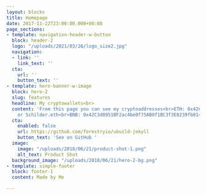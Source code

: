 ```yaml
---
layout: blocks
title: Homepage
date: 2017-11-22T23:00:00.000+00:00
page_sections:
- template: navigation-header-w-button
  block: header-2
  logo: "/uploads/2021/03/26/logo_size2.jpg"
  navigation:
  - link: ''
    link_text: ''
  cta:
    url: ''
    button_text: ''
- template: hero-banner-w-image
  block: hero-2
  slug: features
  headline: My cryptowallets<br>
  content: 'From this page you can see my cryptoaddresses<br>ETH: 0x42C3d0951BF2ac4be0f75AB0f1BC3f3E8239fb01
    or Schilder.eth<br>BNB: 0x42C3d0951BF2ac4be0f75AB0f1BC3f3E8239fb01<br>ATOM: cosmos16nmnccxkj4t7vnq2an5y4f4ygz0kuzrujkl9v4<br><br><br>'
  cta:
    enabled: false
    url: https://github.com/forestryio/ubuild-jekyll
    button_text: 'See on GitHub '
  image:
    image: "/uploads/2018/06/21/product-shot-1.png"
    alt_text: Product Shot
  background_image: "/uploads/2018/06/21/hero-2-bg.png"
- template: simple-footer
  block: footer-1
  content: Made by Me

---
```


